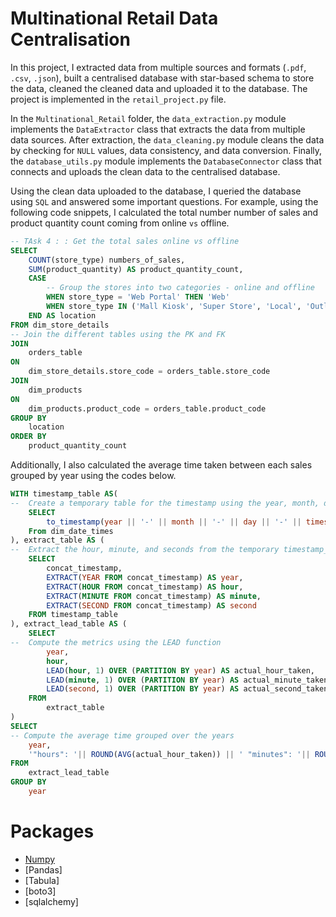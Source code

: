 # Multinational Retail Data Centralisation

In this project, I extracted data from multiple sources and formats (`.pdf`, `.csv`, `.json`), built a centralised database with star-based schema to store the data, cleaned the cleaned data and uploaded it to the database. The project is implemented in the `retail_project.py` file.

In the `Multinational_Retail` folder, the `data_extraction.py` module implements the `DataExtractor` class that extracts the data from multiple data sources. After extraction, the `data_cleaning.py` module cleans the data by checking for `NULL` values, data consistency, and data conversion. Finally, the `database_utils.py` module implements the `DatabaseConnector` class that connects and uploads the clean data to the centralised database.

Using the clean data uploaded to the database, I queried the database using `SQL` and answered some important questions. For example, using the following code snippets, I calculated the total number number of sales and product quantity count coming from online `vs` offline.

```SQL
-- TAsk 4 : : Get the total sales online vs offline
SELECT 
	COUNT(store_type) numbers_of_sales,
	SUM(product_quantity) AS product_quantity_count,
    CASE
		-- Group the stores into two categories - online and offline
        WHEN store_type = 'Web Portal' THEN 'Web'
        WHEN store_type IN ('Mall Kiosk', 'Super Store', 'Local', 'Outlet') THEN 'Offline'
    END AS location
FROM dim_store_details
-- Join the different tables using the PK and FK
JOIN
	orders_table
ON 
	dim_store_details.store_code = orders_table.store_code
JOIN 
	dim_products
ON
	dim_products.product_code = orders_table.product_code
GROUP BY
	location
ORDER BY 
	product_quantity_count
```

Additionally, I also calculated the average time taken between each sales grouped by year using the codes below.
```SQL
WITH timestamp_table AS(
-- 	Create a temporary table for the timestamp using the year, month, day and timestamp column
	SELECT
		to_timestamp(year || '-' || month || '-' || day || '-' || timestamp, 'YYYY-MM-DD HH24:MI:SS')::timestamp  AS concat_timestamp
	From dim_date_times
), extract_table AS (
-- 	Extract the hour, minute, and seconds from the temporary timestamp_table
	SELECT 
		concat_timestamp,
		EXTRACT(YEAR FROM concat_timestamp) AS year,
		EXTRACT(HOUR FROM concat_timestamp) AS hour,
		EXTRACT(MINUTE FROM concat_timestamp) AS minute,
		EXTRACT(SECOND FROM concat_timestamp) AS second
	FROM timestamp_table
), extract_lead_table AS (
	SELECT
-- 	Compute the metrics using the LEAD function
		year,
		hour,
		LEAD(hour, 1) OVER (PARTITION BY year) AS actual_hour_taken,
		LEAD(minute, 1) OVER (PARTITION BY year) AS actual_minute_taken,
		LEAD(second, 1) OVER (PARTITION BY year) AS actual_second_taken
	FROM
		extract_table
)
SELECT
-- Compute the average time grouped over the years
	year,
	'"hours": '|| ROUND(AVG(actual_hour_taken)) || ' "minutes": '|| ROUND(AVG(actual_minute_taken)) || ' "seconds": ' || ROUND(AVG(actual_second_taken)) || ' "millise..."' AS actual_time_taken
FROM
	extract_lead_table
GROUP BY
	year
```

# Packages
- [Numpy](https://numpy.org/) 
- [Pandas]
- [Tabula]
- [boto3]
- [sqlalchemy]

